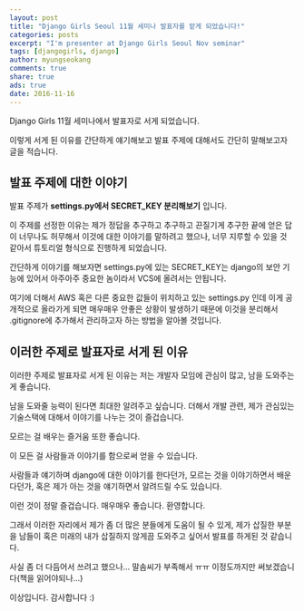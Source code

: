 ```yaml
---
layout: post
title: "Django Girls Seoul 11월 세미나 발표자를 맡게 되었습니다!"
categories: posts
excerpt: "I'm presenter at Django Girls Seoul Nov seminar"
tags: [djangogirls, django]
author: myungseokang
comments: true
share: true
ads: true
date: 2016-11-16
---
```


Django Girls 11월 세미나에서 발표자로 서게 되었습니다.

이렇게 서게 된 이유를 간단하게 얘기해보고 발표 주제에 대해서도 간단히 말해보고자 글을 적습니다.

## 발표 주제에 대한 이야기

발표 주제가 **settings.py에서 SECRET_KEY 분리해보기** 입니다.

이 주제를 선정한 이유는 제가 정답을 추구하고 추구하고 끈질기게 추구한 끝에 얻은 답이 너무나도 허무해서 이것에 대한 이야기를 말하려고 했으나, 너무 지루할 수 있을 것 같아서 튜토리얼 형식으로 진행하게 되었습니다.

간단하게 이야기를 해보자면 settings.py에 있는 SECRET_KEY는 django의 보안 기능에 있어서 아주아주 중요한 놈이라서 VCS에 올려서는 안됩니다. 

여기에 더해서 AWS 혹은 다른 중요한 값들이 위치하고 있는 settings.py 인데 이게 공개적으로 올라가게 되면 매우매우 안좋은 상황이 발생하기 때문에 이것을 분리해서 .gitignore에 추가해서 관리하고자 하는 방법을 알아볼 것입니다.

## 이러한 주제로 발표자로 서게 된 이유

이러한 주제로 발표자로 서게 된 이유는 저는 개발자 모임에 관심이 많고, 남을 도와주는 게 좋습니다.

남을 도와줄 능력이 된다면 최대한 알려주고 싶습니다. 더해서 개발 관련, 제가 관심있는 기술스택에 대해서 이야기를 나누는 것이 즐겁습니다.

모르는 걸 배우는 즐거움 또한 좋습니다.

이 모든 걸 사람들과 이야기를 함으로써 얻을 수 있습니다.

사람들과 얘기하며 django에 대한 이야기를 한다던가, 모르는 것을 이야기하면서 배운다던가, 혹은 제가 아는 것을 얘기하면서 알려드릴 수도 있습니다.

이런 것이 정말 즐겁습니다. 매우매우 좋습니다. 환영합니다.

그래서 이러한 자리에서 제가 좀 더 많은 분들에게 도움이 될 수 있게, 제가 삽질한 부분을 남들이 혹은 미래의 내가 삽질하지 않게끔 도와주고 싶어서 발표를 하게된 것 같습니다.

사실 좀 더 다듬어서 쓰려고 했으나... 말솜씨가 부족해서 ㅠㅠ 이정도까지만 써보겠습니다(책을 읽어야되나...)

이상입니다. 감사합니다 :)
